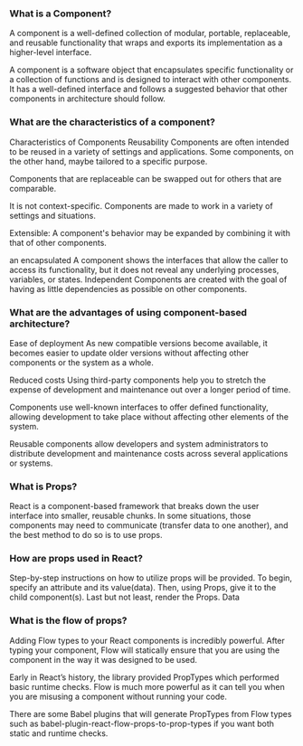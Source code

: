 

### What is a Component?
A component is a well-defined collection of modular, portable, replaceable, and reusable functionality that wraps and exports its implementation as a higher-level interface.

A component is a software object that encapsulates specific functionality or a collection of functions and is designed to interact with other components. It has a well-defined interface and follows a suggested behavior that other components in architecture should follow.

### What are the characteristics of a component?
Characteristics of Components
Reusability Components are often intended to be reused in a variety of settings and applications. Some components, on the other hand, maybe tailored to a specific purpose.

Components that are replaceable can be swapped out for others that are comparable.

It is not context-specific. Components are made to work in a variety of settings and situations.

Extensible: A component's behavior may be expanded by combining it with that of other components.

an encapsulated A component shows the interfaces that allow the caller to access its functionality, but it does not reveal any underlying processes, variables, or states.
Independent Components are created with the goal of having as little dependencies as possible on other components.

### What are the advantages of using component-based architecture?
Ease of deployment As new compatible versions become available, it becomes easier to update older versions without affecting other components or the system as a whole.

Reduced costs Using third-party components help you to stretch the expense of development and maintenance out over a longer period of time.

Components use well-known interfaces to offer defined functionality, allowing development to take place without affecting other elements of the system.

Reusable components allow developers and system administrators to distribute development and maintenance costs across several applications or systems.

### What is Props?
React is a component-based framework that breaks down the user interface into smaller, reusable chunks. In some situations, those components may need to communicate (transfer data to one another), and the best method to do so is to use props.

### How are props used in React?
Step-by-step instructions on how to utilize props will be provided.
To begin, specify an attribute and its value(data). Then, using Props, give it to the child component(s).
Last but not least, render the Props. Data


### What is the flow of props?
Adding Flow types to your React components is incredibly powerful. After typing your component, Flow will statically ensure that you are using the component in the way it was designed to be used.

Early in React’s history, the library provided PropTypes which performed basic runtime checks. Flow is much more powerful as it can tell you when you are misusing a component without running your code.

There are some Babel plugins that will generate PropTypes from Flow types such as babel-plugin-react-flow-props-to-prop-types if you want both static and runtime checks.